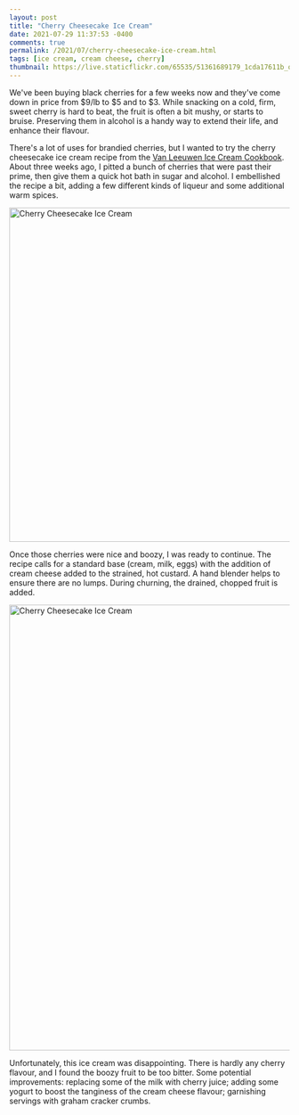 ```yaml
---
layout: post
title: "Cherry Cheesecake Ice Cream"
date: 2021-07-29 11:37:53 -0400
comments: true
permalink: /2021/07/cherry-cheesecake-ice-cream.html
tags: [ice cream, cream cheese, cherry]
thumbnail: https://live.staticflickr.com/65535/51361689179_1cda17611b_q.jpg
---
```


We've been buying black cherries for a few weeks now and they've
come down in price from $9/lb to $5 and to $3. While snacking on a cold,
firm, sweet cherry is hard to beat, the fruit is often a bit mushy,
or starts to bruise. Preserving them in alcohol is a handy way to
extend their life, and enhance their flavour.

There's a lot of uses for brandied cherries, but I wanted to try 
the cherry cheesecake ice cream recipe from the 
[Van Leeuwen Ice Cream Cookbook](https://vanleeuwenicecream.com/product/van-leeuwen-cookbook/).
About three weeks ago, I pitted a bunch of cherries that were past 
their prime, then give them a quick hot bath in sugar and alcohol. 
I embellished the recipe a bit, adding a few different kinds of liqueur
and some additional warm spices.

<a data-flickr-embed="true" href="https://www.flickr.com/photos/gnuf/51360203402/in/photostream/" title="Cherry Cheesecake Ice Cream"><img src="https://live.staticflickr.com/65535/51360203402_619fe732c8_c.jpg" width="800" height="600" alt="Cherry Cheesecake Ice Cream"></a><script async src="//embedr.flickr.com/assets/client-code.js" charset="utf-8"></script>

Once those cherries were nice and boozy, I was ready to continue.
The recipe calls for a standard base (cream, milk, eggs)
with the addition of cream cheese added to the strained, hot
custard. A hand blender helps to ensure there are no lumps.
During churning, the drained, chopped fruit is added. 

<a data-flickr-embed="true" href="https://www.flickr.com/photos/gnuf/51361689179/in/photostream/" title="Cherry Cheesecake Ice Cream"><img src="https://live.staticflickr.com/65535/51361689179_1cda17611b_c.jpg" width="542" height="800" alt="Cherry Cheesecake Ice Cream"></a><script async src="//embedr.flickr.com/assets/client-code.js" charset="utf-8"></script>

Unfortunately, this ice cream was disappointing. There is hardly
any cherry flavour, and I found the boozy fruit to be too
bitter. Some potential improvements: replacing some of the milk with
cherry juice; adding some yogurt to boost the tanginess of the 
cream cheese flavour; garnishing servings with graham cracker
crumbs.


